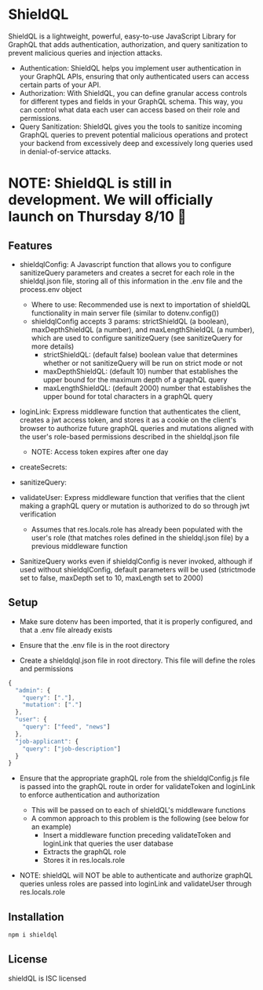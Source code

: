 # ShieldQL

ShieldQL is a lightweight, powerful, easy-to-use JavaScript Library for GraphQL that adds authentication, authorization, and query sanitization to prevent malicious queries and injection attacks.

- Authentication: ShieldQL helps you implement user authentication in your GraphQL APIs, ensuring that only authenticated users can access certain parts of your API.
- Authorization: With ShieldQL, you can define granular access controls for different types and fields in your GraphQL schema. This way, you can control what data each user can access based on their role and permissions.
- Query Sanitization: ShieldQL gives you the tools to sanitize incoming GraphQL queries to prevent potential malicious operations and protect your backend from excessively deep and excessively long queries used in denial-of-service attacks.

# NOTE: ShieldQL is still in development. We will officially launch on Thursday 8/10 :rocket:

## Features

- shieldqlConfig: A Javascript function that allows you to configure sanitizeQuery parameters and creates a secret for each role in the shieldql.json file, storing all of this information in the .env file and the process.env object
  - Where to use: Recommended use is next to importation of shieldQL functionality in main server file (similar to dotenv.config())
  - shieldqlConfig accepts 3 params: strictShieldQL (a boolean), maxDepthShieldQL (a number), and maxLengthShieldQL (a number), which are used to configure sanitizeQuery (see sanitizeQuery for more details)
    - strictShieldQL: (default false) boolean value that determines whether or not sanitizeQuery will be run on strict mode or not
    - maxDepthShieldQL: (default 10) number that establishes the upper bound for the maximum depth of a graphQL query
    - maxLengthShieldQL: (default 2000) number that establishes the upper bound for total characters in a graphQL query
- loginLink: Express middleware function that authenticates the client, creates a jwt access token, and stores it as a cookie on the client's browser to authorize future graphQL queries and mutations aligned with the user's role-based permissions described in the shieldql.json file
  - NOTE: Access token expires after one day
- createSecrets:
- sanitizeQuery:
- validateUser: Express middleware function that verifies that the client making a graphQL query or mutation is authorized to do so through jwt verification

  - Assumes that res.locals.role has already been populated with the user's role (that matches roles defined in the shieldql.json file) by a previous middleware function

- SanitizeQuery works even if shieldqlConfig is never invoked, although if used without shieldqlConfig, default parameters will be used (strictmode set to false, maxDepth set to 10, maxLength set to 2000)

## Setup

- Make sure dotenv has been imported, that it is properly configured, and that a .env file already exists
- Ensure that the .env file is in the root directory

- Create a shieldqlql.json file in root directory. This file will define the roles and permissions

```javascript
{
  "admin": {
    "query": ["."],
    "mutation": ["."]
  },
  "user": {
    "query": ["feed", "news"]
  },
  "job-applicant": {
    "query": ["job-description"]
  }
}
```

  <!-- - User MUST pass in the user graphQL role in the auth route as #res.locals.role# -->

- Ensure that the appropriate graphQL role from the shieldqlConfig.js file is passed into the graphQL route in order for validateToken and loginLink to enforce authentication and authorization

  - This will be passed on to each of shieldQL's middleware functions
  - A common approach to this problem is the following (see below for an example)
    - Insert a middleware function preceding validateToken and loginLink that queries the user database
    - Extracts the graphQL role
    - Stores it in res.locals.role

- NOTE: shieldQL will NOT be able to authenticate and authorize graphQL queries unless roles are passed into loginLink and validateUser through res.locals.role

## Installation

```javascript
npm i shieldql
```

## License

shieldQL is ISC licensed

<!-- # PENDING REVIEW

ShieldQL is a powerful and easy-to-use JavaScript GraphQL middleware library designed to enhance the security of your GraphQL APIs. It provides essential features such as user authentication, authorization, and query sanitization, making it a reliable choice for securing your GraphQL endpoints. With ShieldQL, you can rest assured that your GraphQL API is protected from common security vulnerabilities.

Features
User Authentication: ShieldQL helps you implement user authentication in your GraphQL APIs, ensuring that only authenticated users can access certain parts of your API.

User Authorization: With ShieldQL, you can define granular access controls for different types and fields in your GraphQL schema. This way, you can control what data each user can access based on their role and permissions.

Query Sanitization: ShieldQL automatically sanitizes incoming GraphQL queries to prevent potential malicious operations and protect your backend from harmful attacks like N+1 queries and denial-of-service attacks.

Lightweight and Easy to Use: ShieldQL is designed to be lightweight and straightforward to integrate into your existing GraphQL Express application without introducing unnecessary complexities.

Installation
To install ShieldQL, use npm or yarn:

bash
Copy code
npm install shieldql
or

bash
Copy code
yarn add shieldql
Getting Started
Integrating ShieldQL into your GraphQL Express application is a breeze. Follow these steps to get started:

First, install the ShieldQL package as shown in the installation instructions above.

Import ShieldQL into your Express server file:

javascript
Copy code
const { shieldQL } = require('shieldql');
Initialize ShieldQL middleware with your authentication and authorization functions:
javascript
Copy code
const { isAuthenticated, hasPermission } = require('./auth'); // Replace with your custom auth functions

const shield = shieldQL({
isAuthenticated,
hasPermission,
});
Apply the ShieldQL middleware to your GraphQL endpoint:
javascript
Copy code
const express = require('express');
const { graphqlHTTP } = require('express-graphql');
const { schema } = require('./schema'); // Replace with your GraphQL schema

const app = express();

app.use('/graphql', shield, graphqlHTTP({
schema,
graphiql: true, // Enable GraphiQL interface for testing (optional)
}));

app.listen(3000, () => {
console.log('Server started on http://localhost:3000');
});
Implement your custom authentication and authorization functions in a separate file (e.g., auth.js) and export them for ShieldQL to use.
Custom Authentication and Authorization Functions
ShieldQL allows you to define your custom authentication and authorization functions to suit your application's specific requirements. These functions should return true or false based on whether the user is authenticated and has the required permissions, respectively.

Here's an example of how your custom auth.js file might look:

javascript
Copy code
// auth.js

// Sample authentication function
const isAuthenticated = (user) => {
return user !== null; // Replace this with your actual authentication logic
};

// Sample authorization function
const hasPermission = (user, requiredPermission) => {
if (!user) {
return false;
}

// Replace this with your actual permission checking logic
return user.permissions.includes(requiredPermission);
};

module.exports = {
isAuthenticated,
hasPermission,
};
Remember to adapt the isAuthenticated and hasPermission functions according to your user authentication and authorization mechanisms.

Security Considerations
While ShieldQL offers essential security features, it's crucial to keep your application and dependencies up to date to stay protected against emerging security threats. Always follow best practices for securing your GraphQL APIs, such as input validation and error handling.

Contribution
We welcome contributions to ShieldQL! If you have any suggestions, bug reports, or feature requests, please open an issue or submit a pull request on our GitHub repository.

License
ShieldQL is licensed under the MIT License. See the LICENSE file for more details.

Thank you for using ShieldQL! We hope this library helps you secure your GraphQL APIs effectively. If you encounter any issues or need further assistance, please don't hesitate to reach out to us.

Happy coding! -->
